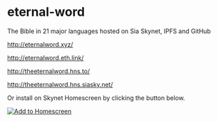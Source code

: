 # eternal-word
The Bible in 21 major languages hosted on Sia Skynet, IPFS and GitHub


http://eternalword.xyz/

http://eternalword.eth.link/

http://theeternalword.hns.to/

http://theeternalword.hns.siasky.net/


Or install on Skynet Homescreen by clicking the button below.

[![Add to Homescreen](https://img.shields.io/badge/Skynet-Add%20To%20Homescreen-00c65e?logo=skynet&labelColor=0d0d0d)](https://homescreen.hns.siasky.net/#/skylink/.......)



